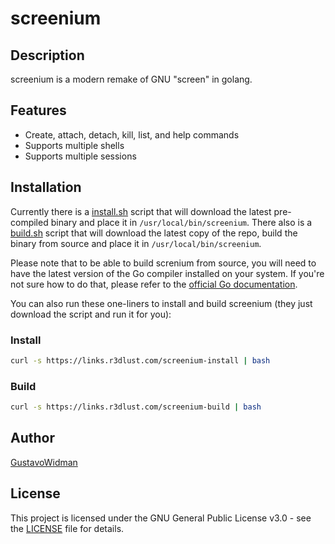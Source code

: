 # screenium

## Description

screenium is a modern remake of GNU "screen" in golang.

## Features

- Create, attach, detach, kill, list, and help commands
- Supports multiple shells
- Supports multiple sessions

## Installation

Currently there is a [install.sh](install.sh) script that will download the latest pre-compiled binary and place it in `/usr/local/bin/screenium`. There also is a [build.sh](build.sh) script that will download the latest copy of the repo, build the binary from source and place it in `/usr/local/bin/screenium`.

Please note that to be able to build screnium from source, you will need to have the latest version of the Go compiler installed on your system. If you're not sure how to do that, please refer to the [official Go documentation](https://go.dev/doc/install).

You can also run these one-liners to install and build screenium (they just download the script and run it for you):

### Install

```bash
curl -s https://links.r3dlust.com/screenium-install | bash
```

### Build

```bash
curl -s https://links.r3dlust.com/screenium-build | bash
```

## Author

[GustavoWidman](https://github.com/GustavoWidman)

## License

This project is licensed under the GNU General Public License v3.0 - see the [LICENSE](LICENSE) file for details.
